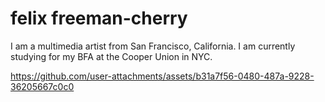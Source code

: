 # felix freeman-cherry

I am a multimedia artist from San Francisco, California. I am currently studying for my BFA at the Cooper Union in NYC. 


https://github.com/user-attachments/assets/b31a7f56-0480-487a-9228-36205667c0c0


